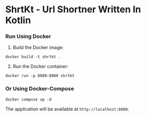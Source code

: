 # ShrtKt - Url Shortner Written In Kotlin

### Run Using Docker

1. Build the Docker image:

```shell
docker build -t shrtkt .
```

2. Run the Docker container:

```shell
docker run -p 8080:8080 shrtkt
```

### Or Using Docker-Compose

```shell
docker compose up -d
```

The application will be available at `http://localhost:8080`.